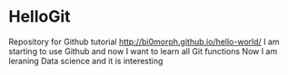 # HelloGit
Repository for Github tutorial http://bi0morph.github.io/hello-world/
I am starting to use Github and now I want to learn all Git functions
Now I am leraning Data science and it is interesting
